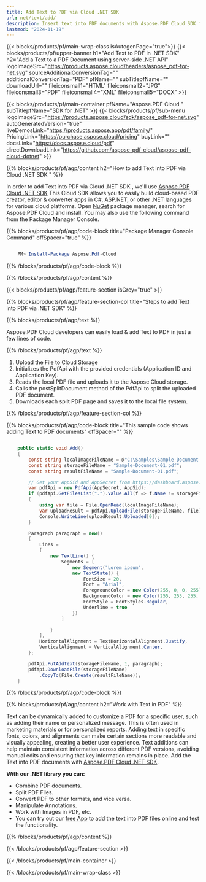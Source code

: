 ```yaml
---
title: Add Text to PDF via Cloud .NET SDK 
url: net/text/add/
description: Insert text into PDF documents with Aspose.PDF Cloud SDK for .NET. Automate content editing easily.
lastmod: "2024-11-19"
---
```


{{< blocks/products/pf/main-wrap-class isAutogenPage="true">}}
{{< blocks/products/pf/upper-banner h1="Add Text to PDF in .NET SDK" h2="Add a Text to a PDF Document using server-side .NET API" logoImageSrc="https://products.aspose.cloud/headers/aspose_pdf-for-net.svg" sourceAdditionalConversionTag="" additionalConversionTag="PDF" pfName="" subTitlepfName="" downloadUrl="" fileiconsmall1="HTML" fileiconsmall2="JPG" fileiconsmall3="PDF" fileiconsmall4="XML" fileiconsmall5="DOCX" >}}

{{< blocks/products/pf/main-container pfName="Aspose.PDF Cloud " subTitlepfName="SDK for .NET" >}}
{{< blocks/products/pf/sub-menu logoImageSrc="https://products.aspose.cloud/sdk/aspose_pdf-for-net.svg"
autoGeneratedVersion="true"
liveDemosLink="https://products.aspose.app/pdf/family/" PricingLink="https://purchase.aspose.cloud/pricing" buyLink="" docsLink="https://docs.aspose.cloud/pdf"  directDownloadLink="https://github.com/aspose-pdf-cloud/aspose-pdf-cloud-dotnet" >}}

{{% blocks/products/pf/agp/content h2="How to add Text into PDF via Cloud .NET SDK " %}}

 In order to add Text into PDF via Cloud .NET SDK , we'll use
 [Aspose.PDF Cloud .NET SDK](https://products.aspose.cloud/pdf/net/)
 This Cloud SDK allows you to easily build cloud-based PDF creator, editor & converter apps in C#, ASP.NET, or other .NET languages for various cloud platforms. Open
 [NuGet](https://www.nuget.org/packages/Aspose.Pdf-Cloud)
 package manager, search for
 Aspose.PDF Cloud
 and install. You may also use the following command from the Package Manager Console.

{{% blocks/products/pf/agp/code-block title="Package Manager Console Command" offSpacer="true" %}}

```powershell

    PM> Install-Package Aspose.Pdf-Cloud

```

{{% /blocks/products/pf/agp/code-block %}}

{{% /blocks/products/pf/agp/content %}}

{{< blocks/products/pf/agp/feature-section isGrey="true" >}}

{{% blocks/products/pf/agp/feature-section-col title="Steps to add Text into PDF via .NET SDK" %}}

{{% blocks/products/pf/agp/text %}}

 Aspose.PDF Cloud developers can easily load & add Text to PDF in just a few lines of code.

{{% /blocks/products/pf/agp/text %}}

1. Upload the File to Cloud Storage
1. Initializes the PdfApi with the provided credentials (Application ID and Application Key).
1. Reads the local PDF file and uploads it to the Aspose Cloud storage.
1. Calls the postSplitDocument method of the PdfApi to split the uploaded PDF document.
1. Downloads each split PDF page and saves it to the local file system.

{{% /blocks/products/pf/agp/feature-section-col %}}



{{% blocks/products/pf/agp/code-block title="This sample code shows adding Text to PDF documents" offSpacer="" %}}

```cs

    public static void Add()
    {
        const string localImageFileName = @"C:\Samples\Sample-Document-01.pdf";
        const string storageFileName = "Sample-Document-01.pdf";
        const string resultFileName = "Sample-Document-01.pdf";

        // Get your AppSid and AppSecret from https://dashboard.aspose.cloud (free registration required).
        var pdfApi = new PdfApi(AppSecret, AppSid);
        if (pdfApi.GetFilesList(".").Value.All(f => f.Name != storageFileName))
        {
            using var file = File.OpenRead(localImageFileName);
            var uploadResult = pdfApi.UploadFile(storageFileName, file);
            Console.WriteLine(uploadResult.Uploaded[0]);
        }

        Paragraph paragraph = new()
        {
            Lines =
            [
                new TextLine() {
                    Segments = [
                        new Segment("Lorem ipsum",
                        new TextState() {
                            FontSize = 20,
                            Font = "Arial",
                            ForegroundColor = new Color(255, 0, 0, 255),
                            BackgroundColor = new Color(255, 255, 255, 0),
                            FontStyle = FontStyles.Regular,
                            Underline = true
                        })
                    ]

                }
            ],
            HorizontalAlignment = TextHorizontalAlignment.Justify,
            VerticalAlignment = VerticalAlignment.Center,
        };

        pdfApi.PutAddText(storageFileName, 1, paragraph);
        pdfApi.DownloadFile(storageFileName)
            .CopyTo(File.Create(resultFileName));
    }
```

{{% /blocks/products/pf/agp/code-block %}}

{{% blocks/products/pf/agp/content h2="Work with Text in PDF" %}}

Text can be dynamically added to customize a PDF for a specific user, such as adding their name or personalized message. This is often used in marketing materials or for personalized reports. Adding text in specific fonts, colors, and alignments can make certain sections more readable and visually appealing, creating a better user experience. Text additions can help maintain consistent information across different PDF versions, avoiding manual edits and ensuring that key information remains in place.
Add the Text into PDF documents with [Aspose.PDF Cloud .NET SDK](https://products.aspose.cloud/pdf/net/).

**With our .NET library you can:**

+ Combine PDF documents.
+ Split PDF Files.
+ Convert PDF to other formats, and vice versa.
+ Manipulate Annotations.
+ Work with Images in PDF, etc.
+ You can try out our [free App](https://products.aspose.app/pdf/editor) to add the text into PDF files online and test the functionality.

{{% /blocks/products/pf/agp/content %}}

{{< /blocks/products/pf/agp/feature-section >}}

{{< /blocks/products/pf/main-container >}}

{{< /blocks/products/pf/main-wrap-class >}}
